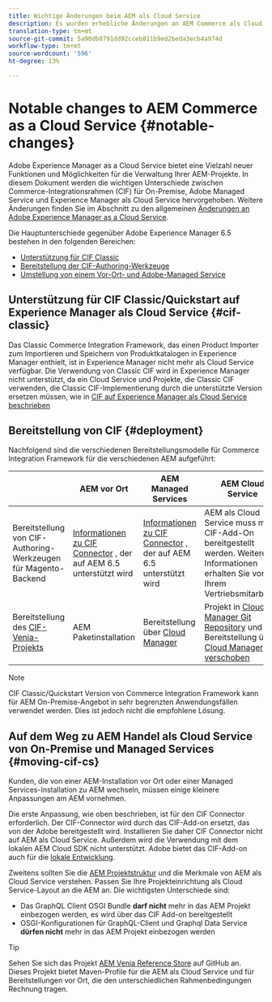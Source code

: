 ```yaml
---
title: Wichtige Änderungen beim AEM als Cloud Service
description: Es wurden erhebliche Änderungen an AEM Commerce als Cloud Service gegenüber Adobe Experience Manager 6.5 vorgenommen.
translation-type: tm+mt
source-git-commit: 5a90db8791dd92cceb811b9ed2beda3ecb4a974d
workflow-type: tm+mt
source-wordcount: '596'
ht-degree: 13%

---
```



# Notable changes to AEM Commerce as a Cloud Service {#notable-changes}

Adobe Experience Manager as a Cloud Service bietet eine Vielzahl neuer Funktionen und Möglichkeiten für die Verwaltung Ihrer AEM-Projekte. In diesem Dokument werden die wichtigen Unterschiede zwischen Commerce-Integrationsrahmen (CIF) für On-Premise, Adobe Managed Service und Experience Manager als Cloud Service hervorgehoben. Weitere Änderungen finden Sie im Abschnitt zu den allgemeinen [Änderungen an Adobe Experience Manager as a Cloud Service](/help/release-notes/aem-cloud-changes.md).

Die Hauptunterschiede gegenüber Adobe Experience Manager 6.5 bestehen in den folgenden Bereichen:
* [Unterstützung für CIF Classic](#cif-classic)
* [Bereitstellung der CIF-Authoring-Werkzeuge](#cif-tools)
* [Umstellung von einem Vor-Ort- und Adobe-Managed Service](#moving-cif-cs)

## Unterstützung für CIF Classic/Quickstart auf Experience Manager als Cloud Service {#cif-classic}

Das Classic Commerce Integration Framework, das einen Product Importer zum Importieren und Speichern von Produktkatalogen in Experience Manager enthielt, ist in Experience Manager nicht mehr als Cloud Service verfügbar. Die Verwendung von Classic CIF wird in Experience Manager nicht unterstützt, da ein Cloud Service und Projekte, die Classic CIF verwenden, die Classic CIF-Implementierung durch die unterstützte Version ersetzen müssen, wie in [CIF auf Experience Manager als Cloud Service beschrieben](https://git.corp.adobe.com/AdobeDocs/experience-manager-cloud-service.en/blob/cif/help/commerce-cloud/architecture.md)

## Bereitstellung von CIF {#deployment}

Nachfolgend sind die verschiedenen Bereitstellungsmodelle für Commerce Integration Framework für die verschiedenen AEM aufgeführt:

|  | AEM vor Ort | AEM Managed Services | AEM Cloud Service |
|-------------     |-----------|-----------|-----------|
| Bereitstellung von CIF-Authoring-Werkzeugen für Magento-Backend | [Informationen zu CIF Connector](https://github.com/adobe/commerce-cif-connector/blob/master/README.md) , der auf AEM 6.5 unterstützt wird | [Informationen zu CIF Connector](https://github.com/adobe/commerce-cif-connector/blob/master/README.md) , der auf AEM 6.5 unterstützt wird | AEM als Cloud Service muss mit CIF-Add-On bereitgestellt werden. Weitere Informationen erhalten Sie von Ihrem Vertriebsmitarbeiter |
| Bereitstellung des [CIF-Venia-Projekts](https://github.com/adobe/aem-cif-guides-venia) | AEM Paketinstallation | Bereitstellung über [Cloud Manager](https://docs.adobe.com/content/help/de-DE/experience-manager-cloud-manager/using/introduction-to-cloud-manager.html) | Projekt in [Cloud Manager Git Repository](https://docs.adobe.com/content/help/de-DE/experience-manager-cloud-service/implementing/managing-code/integrating-with-git.html) und Bereitstellung über [Cloud Manager verschoben](https://docs.adobe.com/content/help/de-DE/experience-manager-cloud-service/implementing/deploying/overview.html) |

>[!NOTE]
>
>CIF Classic/Quickstart Version von Commerce Integration Framework kann für AEM On-Premise-Angebot in sehr begrenzten Anwendungsfällen verwendet werden. Dies ist jedoch nicht die empfohlene Lösung.

## Auf dem Weg zu AEM Handel als Cloud Service von On-Premise und Managed Services {#moving-cif-cs}

Kunden, die von einer AEM-Installation vor Ort oder einer Managed Services-Installation zu AEM wechseln, müssen einige kleinere Anpassungen am AEM vornehmen.

Die erste Anpassung, wie oben beschrieben, ist für den CIF Connector erforderlich. Der CIF-Connector wird durch das CIF-Add-on ersetzt, das von der Adobe bereitgestellt wird. Installieren Sie daher CIF Connector nicht auf AEM als Cloud Service. Außerdem wird die Verwendung mit dem lokalen AEM Cloud SDK nicht unterstützt. Adobe bietet das CIF-Add-on auch für die [lokale Entwicklung](develop.md).

Zweitens sollten Sie die [AEM Projektstruktur](https://docs.adobe.com/content/help/de-DE/experience-manager-cloud-service/implementing/developing/aem-project-content-package-structure.html) und die Merkmale von AEM als Cloud Service verstehen. Passen Sie Ihre Projekteinrichtung als Cloud Service-Layout an die AEM an.
Die wichtigsten Unterschiede sind:

* Das GraphQL Client OSGI Bundle **darf nicht** mehr in das AEM Projekt einbezogen werden, es wird über das CIF Add-on bereitgestellt
* OSGI-Konfigurationen für GraphQL-Client und Graphql Data Service **dürfen nicht** mehr in das AEM Projekt einbezogen werden

>[!TIP]
>
>Sehen Sie sich das Projekt [AEM Venia Reference Store](https://github.com/adobe/aem-cif-guides-venia) auf GitHub an. Dieses Projekt bietet Maven-Profile für die AEM als Cloud Service und für Bereitstellungen vor Ort, die den unterschiedlichen Rahmenbedingungen Rechnung tragen.

